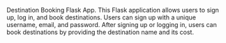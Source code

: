 Destination Booking Flask App.
This Flask application allows users to sign up, log in, and book destinations. Users can sign up with a unique username, email, and password. After signing up or logging in, users can book destinations by providing the destination name and its cost.

